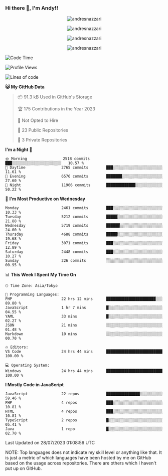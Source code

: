 ### Hi there 👋, I'm Andy!!

<p align="center" >
  <img src="https://github-profile-trophy.vercel.app/?username=AndresNazzari&theme=dracula&column=-1" alt="andresnazzari"/>
</p>

<p align="center">
  <img  src="https://github-readme-stats.vercel.app/api?username=AndresNazzari&count_private=true&show_icons=true&theme=dracula" alt="andresnazzari"/>
</p>
<p align="center">
  <img  src="https://github-readme-stats.vercel.app/api/top-langs/?username=AndresNazzari&layout=compact" alt="andresnazzari"/>
</p>
<p align="center" >
  <img src="https://github-readme-stats.vercel.app/api/wakatime?username=AndresNazzari" alt="andresnazzari"/>
</p>

<!--START_SECTION:waka-->
![Code Time](http://img.shields.io/badge/Code%20Time-708%20hrs%2056%20mins-blue)

![Profile Views](http://img.shields.io/badge/Profile%20Views-3-blue)

![Lines of code](https://img.shields.io/badge/From%20Hello%20World%20I%27ve%20Written-6.8%20million%20lines%20of%20code-blue)

**🐱 My GitHub Data** 

> 📦 91.3 kB Used in GitHub's Storage 
 > 
> 🏆 175 Contributions in the Year 2023
 > 
> 🚫 Not Opted to Hire
 > 
> 📜 23 Public Repositories 
 > 
> 🔑 3 Private Repositories 
 > 
**I'm a Night 🦉** 

```text
🌞 Morning                2518 commits        ███░░░░░░░░░░░░░░░░░░░░░░   10.57 % 
🌆 Daytime                2765 commits        ███░░░░░░░░░░░░░░░░░░░░░░   11.61 % 
🌃 Evening                6576 commits        ███████░░░░░░░░░░░░░░░░░░   27.60 % 
🌙 Night                  11966 commits       █████████████░░░░░░░░░░░░   50.22 % 
```
📅 **I'm Most Productive on Wednesday** 

```text
Monday                   2461 commits        ███░░░░░░░░░░░░░░░░░░░░░░   10.33 % 
Tuesday                  5212 commits        █████░░░░░░░░░░░░░░░░░░░░   21.88 % 
Wednesday                5719 commits        ██████░░░░░░░░░░░░░░░░░░░   24.00 % 
Thursday                 4688 commits        █████░░░░░░░░░░░░░░░░░░░░   19.68 % 
Friday                   3071 commits        ███░░░░░░░░░░░░░░░░░░░░░░   12.89 % 
Saturday                 2448 commits        ███░░░░░░░░░░░░░░░░░░░░░░   10.27 % 
Sunday                   226 commits         ░░░░░░░░░░░░░░░░░░░░░░░░░   00.95 % 
```


📊 **This Week I Spent My Time On** 

```text
🕑︎ Time Zone: Asia/Tokyo

💬 Programming Languages: 
PHP                      22 hrs 12 mins      ██████████████████████░░░   89.80 % 
JavaScript               1 hr 7 mins         █░░░░░░░░░░░░░░░░░░░░░░░░   04.55 % 
YAML                     33 mins             █░░░░░░░░░░░░░░░░░░░░░░░░   02.27 % 
JSON                     21 mins             ░░░░░░░░░░░░░░░░░░░░░░░░░   01.48 % 
Markdown                 10 mins             ░░░░░░░░░░░░░░░░░░░░░░░░░   00.70 % 

🔥 Editors: 
VS Code                  24 hrs 44 mins      █████████████████████████   100.00 % 

💻 Operating System: 
Windows                  24 hrs 44 mins      █████████████████████████   100.00 % 
```

**I Mostly Code in JavaScript** 

```text
JavaScript               22 repos            ███████████████░░░░░░░░░░   59.46 % 
PHP                      4 repos             ███░░░░░░░░░░░░░░░░░░░░░░   10.81 % 
HTML                     4 repos             ███░░░░░░░░░░░░░░░░░░░░░░   10.81 % 
TypeScript               2 repos             █░░░░░░░░░░░░░░░░░░░░░░░░   05.41 % 
Java                     1 repo              █░░░░░░░░░░░░░░░░░░░░░░░░   02.70 % 
```




 Last Updated on 28/07/2023 01:08:56 UTC
<!--END_SECTION:waka-->

NOTE: Top languages does not indicate my skill level or anything like that. It is just a metric of which languages have been hosted by me on GitHub based on the usage across repositories. There are others which I haven't put up on GitHub.

<!-- Here are some ideas to get you started:

-   🔭 I’m currently working on ...
-   🌱 I’m currently learning ...
-   👯 I’m looking to collaborate on ...
-   🤔 I’m looking for help with ...
-   💬 Ask me about ...
-   📫 How to reach me: ...
-   😄 Pronouns: ...
-   ⚡ Fun fact: ... -->
